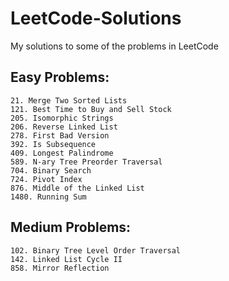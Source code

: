 # LeetCode-Solutions
My solutions to some of the problems in LeetCode

## Easy Problems:
    21. Merge Two Sorted Lists
    121. Best Time to Buy and Sell Stock
    205. Isomorphic Strings
    206. Reverse Linked List
    278. First Bad Version
    392. Is Subsequence
    409. Longest Palindrome
    589. N-ary Tree Preorder Traversal
    704. Binary Search
    724. Pivot Index
    876. Middle of the Linked List
    1480. Running Sum

## Medium Problems:
    102. Binary Tree Level Order Traversal 
    142. Linked List Cycle II 
    858. Mirror Reflection